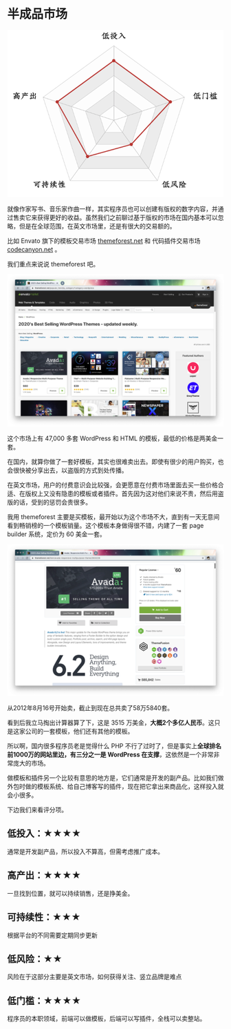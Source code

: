 # 半成品市场

![picture 3](images/20c0769a83b85b1b0dc6e28dc22822b403615c05754427db6caaaa4ccd245e63.png)  


就像作家写书、音乐家作曲一样，其实程序员也可以创建有版权的数字内容，并通过售卖它来获得更好的收益。虽然我们之前聊过基于版权的市场在国内基本可以忽略，但是在全球范围，在英文市场里，还是有很大的交易额的。

比如 Envato 旗下的模板交易市场 [themeforest.net](https://themeforest.net) 和 代码插件交易市场 [codecanyon.net](https://codecanyon.net) 。

我们重点来说说 themeforest 吧。

![picture 1](images/713394674c012d0ac06da878572241f5e3977ee6060ef54e6a6b78f3d0aa5221.png)  


这个市场上有 47,000 多套 WordPress 和 HTML 的模板，最低的价格是两美金一套。

在国内，就算你做了一套好模板，其实也很难卖出去。即使有很少的用户购买，也会很快被分享出去，以盗版的方式到处传播。

在英文市场，用户的付费意识会比较强，会更愿意在付费市场里面去买一些价格合适、在版权上又没有隐患的模板或者插件。首先因为这对他们来说不贵，然后用盗版的话，受到的惩罚会贵很多。

我用 themeforest 主要是买模板，最开始以为这个市场不大，直到有一天无意间看到畅销榜的一个模板销量。这个模板本身做得很不错，内建了一套 page builder 系统，定价为 60 美金一套。

![picture 2](images/7929cc167e1b68258139a79c714b61cf7891ee9fd7fa19f32bba7f94e1fd875c.png)  


从2012年8月16号开始卖，截止到现在总共卖了58万5840套。

看到后我立马掏出计算器算了下，这是 3515 万美金，**大概2个多亿人民币**。这只是这家公司的一套模板，他们还有其他的模板。

所以啊，国内很多程序员老是觉得什么 PHP 不行了过时了，但是事实上**全球排名前1000万的网站里边，有三分之一是 WordPress 在支撑**，这依然是一个非常非常庞大的市场。

做模板和插件另一个比较有意思的地方是，它们通常是开发的副产品。比如我们做外包时做的模板系统、给自己博客写的插件，现在把它拿出来商品化，这样投入就会小很多。

下边我们来看评分项。

## 低投入：★★★★

通常是开发副产品，所以投入不算高，但需考虑推广成本。

## 高产出：★★★★ 

一旦找到位置，就可以持续销售，还是挣美金。

## 可持续性：★★★

根据平台的不同需要定期同步更新

## 低风险：★★

风险在于这部分主要是英文市场，如何获得关注、竖立品牌是难点

## 低门槛：★★★★

程序员的本职领域，前端可以做模板，后端可以写插件，全栈可以卖整站。
